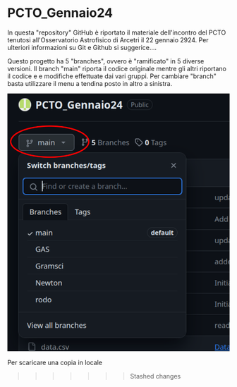 # PCTO_Gennaio24

In questa "repository" GitHub è riportato il materiale dell'incontro del PCTO tenutosi all'Osservatorio Astrofisico di Arcetri il 22 gennaio 2924. Per ulteriori informazioni su Git e Github si suggerice....

Questo progetto ha 5 "branches", ovvero è "ramificato" in 5 diverse versioni. Il branch "main" riporta il codice originale mentre gli altri riportano il codice e e modifiche effettuate dai vari gruppi. Per cambiare "branch" basta utilizzare il  menu a tendina posto in altro a sinistra. 

![Selezionare il branch](docs/branch.png)

Per scaricare una copia in locale 
>>>>>>> Stashed changes
